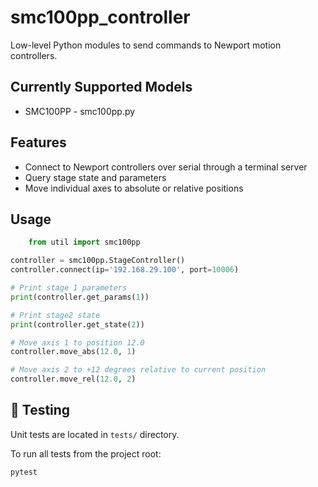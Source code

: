 # smc100pp_controller

Low-level Python modules to send commands to Newport motion controllers.

## Currently Supported Models
- SMC100PP - smc100pp.py

## Features
- Connect to Newport controllers over serial through a terminal server
- Query stage state and parameters
- Move individual axes to absolute or relative positions

## Usage

```python
    from util import smc100pp

controller = smc100pp.StageController()
controller.connect(ip='192.168.29.100', port=10006)

# Print stage 1 parameters
print(controller.get_params(1))

# Print stage2 state
print(controller.get_state(2))

# Move axis 1 to position 12.0
controller.move_abs(12.0, 1)

# Move axis 2 to +12 degrees relative to current position
controller.move_rel(12.0, 2)

```

## 🧪 Testing
Unit tests are located in `tests/` directory.

To run all tests from the project root:

```bash
pytest
```